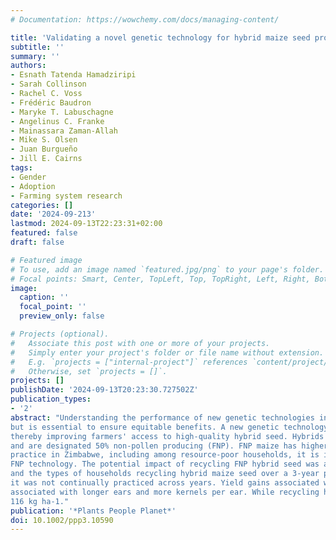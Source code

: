 ```yaml
---
# Documentation: https://wowchemy.com/docs/managing-content/

title: 'Validating a novel genetic technology for hybrid maize seed production under management practices associated with resource-poor farmers in Zimbabwe'
subtitle: ''
summary: ''
authors:
- Esnath Tatenda Hamadziripi
- Sarah Collinson
- Rachel C. Voss
- Frédéric Baudron
- Maryke T. Labuschagne
- Angelinus C. Franke
- Mainassara Zaman-Allah
- Mike S. Olsen
- Juan Burgueño
- Jill E. Cairns
tags:
- Gender
- Adoption
- Farming system research
categories: []
date: '2024-09-213'
lastmod: 2024-09-13T22:23:31+02:00
featured: false
draft: false

# Featured image
# To use, add an image named `featured.jpg/png` to your page's folder.
# Focal points: Smart, Center, TopLeft, Top, TopRight, Left, Right, BottomLeft, Bottom, BottomRight.
image:
  caption: ''
  focal_point: ''
  preview_only: false

# Projects (optional).
#   Associate this post with one or more of your projects.
#   Simply enter your project's folder or file name without extension.
#   E.g. `projects = ["internal-project"]` references `content/project/deep-learning/index.md`.
#   Otherwise, set `projects = []`.
projects: []
publishDate: '2024-09-13T20:23:30.727502Z'
publication_types:
- '2'
abstract: "Understanding the performance of new genetic technologies in farmers' realworld realities, especially those relevant to resource-poor farmers, is often overlooked
but is essential to ensure equitable benefits. A new genetic technology was developed to simplify hybrid maize seed production in sub-Saharan Africa,
thereby improving farmers' access to high-quality hybrid seed. Hybrids produced with this technology segregate 50:50 for pollen-producing and non-pollen producing
and are designated 50% non-pollen producing (FNP). FNP maize has higher yields in low-input environments. As recycling hybrid maize seed remains a common
practice in Zimbabwe, including among resource-poor households, it is important to understand the impact of recycling FNP seed on the yield gains from the
FNP technology. The potential impact of recycling FNP hybrid seed was assessed by testing three seed recycling scenarios on-station and on-farm. The extent of hybrid seed recycling
and the types of households recycling hybrid maize seed over a 3-year period were also investigated. Hybrid maize seed recycling was associated with resource-poor farmers, although
it was not continually practiced across years. Yield gains associated with FNP were retained under recycling practices, albeit reduced. The greatest yield benefit was when seed from only non-pollen-producing plants was used. Yield gains were
associated with longer ears and more kernels per ear. While recycling hybrid maize seed reduces potential yields due to inbreeding depression, in the years when farmers cannot afford to plant hybrid maize only, recycling non-pollen-producing hybrid maize seed conferred a yield benefit of
116 kg ha-1."
publication: '*Plants People Planet*'
doi: 10.1002/ppp3.10590
---
```

